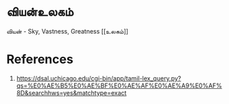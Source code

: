 # வியன்உலகம்

வியன் - Sky, Vastness, Greatness
[[உலகம்]]
# References
1. https://dsal.uchicago.edu/cgi-bin/app/tamil-lex_query.py?qs=%E0%AE%B5%E0%AE%BF%E0%AE%AF%E0%AE%A9%E0%AF%8D&searchhws=yes&matchtype=exact
